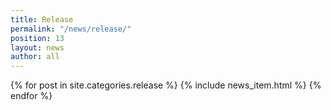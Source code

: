 ```yaml
---
title: Release
permalink: "/news/release/"
position: 13
layout: news
author: all
---
```


{% for post in site.categories.release %}
  {% include news_item.html %}
{% endfor %}
